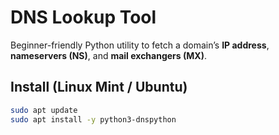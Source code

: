# DNS Lookup Tool

Beginner-friendly Python utility to fetch a domain’s **IP address**, **nameservers (NS)**, and **mail exchangers (MX)**.

## Install (Linux Mint / Ubuntu)
```bash
sudo apt update
sudo apt install -y python3-dnspython



